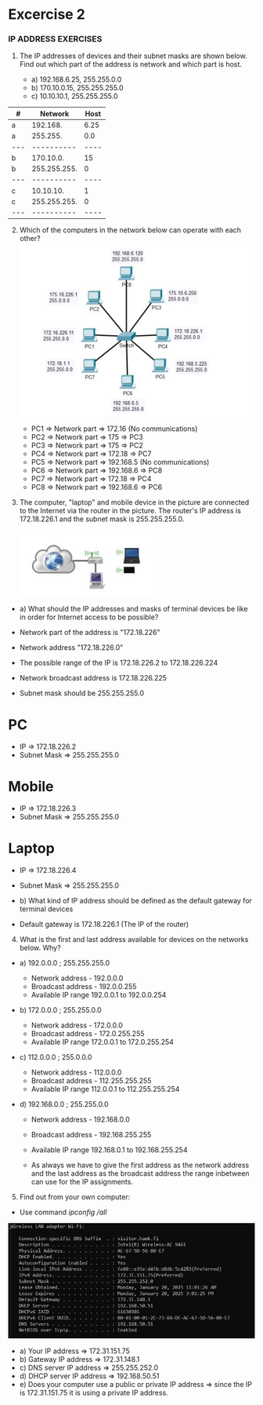 # Excercise 2

### IP ADDRESS EXERCISES

1. The IP addresses of devices and their subnet masks are shown below. Find out which part of
   the address is network and which part is host.

   - a) 192.168.6.25, 255.255.0.0
   - b) 170.10.0.15, 255.255.255.0
   - c) 10.10.10.1, 255.255.255.0

| #   | Network      | Host |
| --- | ------------ | ---- |
| a   | 192.168.     | 6.25 |
| a   | 255.255.     | 0.0  |
| --- | ----------   | ---- |
| b   | 170.10.0.    | 15   |
| b   | 255.255.255. | 0    |
| --- | ----------   | ---- |
| c   | 10.10.10.    | 1    |
| c   | 255.255.255. | 0    |
| --- | ----------   | ---- |

2. Which of the computers in the network below can operate with each other?
   ![](Images/image1.JPG)

   - PC1 => Network part => 172.16 (No communications)
   - PC2 => Network part => 175 => PC3
   - PC3 => Network part => 175 => PC2
   - PC4 => Network part => 172.18 => PC7
   - PC5 => Network part => 192.168.5 (No communications)
   - PC6 => Network part => 192.168.6 => PC8
   - PC7 => Network part => 172.18 => PC4
   - PC8 => Network part => 192.168.6 => PC6

3. The computer, "laptop" and mobile device in the picture are connected to the Internet via the router in the picture. The router's IP address is 172.18.226.1 and the subnet mask is 255.255.255.0.

   ![](Images/image2.JPG)

- a) What should the IP addresses and masks of terminal devices be like in order for Internet access to be possible?

- Network part of the address is "172.18.226"
- Network address "172.18.226.0"
- The possible range of the IP is 172.18.226.2 to 172.18.226.224
- Network broadcast address is 172.18.226.225
- Subnet mask should be 255.255.255.0

# PC

- IP => 172.18.226.2
- Subnet Mask => 255.255.255.0

# Mobile

- IP => 172.18.226.3
- Subnet Mask => 255.255.255.0

# Laptop

- IP => 172.18.226.4
- Subnet Mask => 255.255.255.0

- b) What kind of IP address should be defined as the default gateway for terminal devices

- Default gateway is 172.18.226.1 (The IP of the router)

4. What is the first and last address available for devices on the networks below. Why?

- a) 192.0.0.0 ; 255.255.255.0

  - Network address - 192.0.0.0
  - Broadcast address - 192.0.0.255
  - Available IP range 192.0.0.1 to 192.0.0.254

- b) 172.0.0.0 ; 255.255.0.0

  - Network address - 172.0.0.0
  - Broadcast address - 172.0.255.255
  - Available IP range 172.0.0.1 to 172.0.255.254

- c) 112.0.0.0 ; 255.0.0.0

  - Network address - 112.0.0.0
  - Broadcast address - 112.255.255.255
  - Available IP range 112.0.0.1 to 112.255.255.254

- d) 192.168.0.0 ; 255.255.0.0

  - Network address - 192.168.0.0
  - Broadcast address - 192.168.255.255
  - Available IP range 192.168.0.1 to 192.168.255.254

  - As always we have to give the first address as the network address and the last address as the broadcast address the range inbetween can use for the IP assignments.

5. Find out from your own computer:

- Use command _ipconfig /all_

![](Images/image3.JPG)

- a) Your IP address => 172.31.151.75
- b) Gateway IP address => 172.31.148.1
- c) DNS server IP address => 255.255.252.0
- d) DHCP server IP address => 192.168.50.51
- e) Does your computer use a public or private IP address => since the IP is 172.31.151.75 it is using a private IP address.

